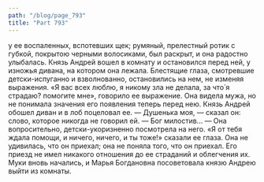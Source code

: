 ```yaml
---
path: "/blog/page_793"
title: "Part 793"
---
```


у ее воспаленных, вспотевших щек; румяный, прелестный ротик с губкой, покрытою черными волосиками, был раскрыт, и она радостно улыбалась. Князь Андрей вошел в комнату и остановился перед ней, у изножья дивана, на котором она лежала. Блестящие глаза, смотревшие детски-испуганно и взволнованно, остановились на нем, не изменяя выражения. «Я вас всех люблю, я никому зла не делала, за что́ я страдаю? помогите мне», говорило ее выражение. Она видела мужа, но не понимала значения его появления теперь перед нею. Князь Андрей обошел диван и в лоб поцеловал ее.
— Душенька моя, — сказал он: слово, которое никогда не говорил ей. — Бог милостив... — Она вопросительно, детски-укоризненно посмотрела на него.
«Я от тебя ждала помощи, и ничего, ничего, и ты тоже!» сказали ее глаза. Она не удивилась, что он приехал; она не поняла того, что он приехал. Его приезд не имел никакого отношения до ее страданий и облегчения их. Муки вновь начались, и Марья Богдановна посоветовала князю Андрею выйти из комнаты.
